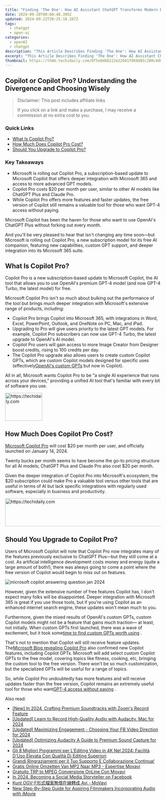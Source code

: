 ```yaml
---
title: "Finding 'The One': How AI Assistant ChatGPT Transforms Modern Dating"
date: 2024-09-20T00:00:48.395Z
updated: 2024-09-22T20:25:10.287Z
tags:
  - chatgpt
  - open-ai
categories:
  - openAI
  - chatgpt
description: "This Article Describes Finding 'The One': How AI Assistant ChatGPT Transforms Modern Dating"
excerpt: "This Article Describes Finding 'The One': How AI Assistant ChatGPT Transforms Modern Dating"
thumbnail: https://thmb.techidaily.com/0f5e0d66222e22041fd69d85c280c4d0b12cd9d4f6abc800d81cd69169ce6a1c.jpg
---
```


## Copilot or Copilot Pro? Understanding the Divergence and Choosing Wisely

>  Disclaimer: This post includes affiliate links
>
>  If you click on a link and make a purchase, I may receive a commission at no extra cost to you.
>

### Quick Links

* [What Is Copilot Pro?](https://www.makeuseof.com/copilot-vs-copilot-pro/#what-is-copilot-pro)
* [How Much Does Copilot Pro Cost?](https://www.makeuseof.com/copilot-vs-copilot-pro/#how-much-does-copilot-pro-cost)
* [Should You Upgrade to Copilot Pro?](https://www.makeuseof.com/copilot-vs-copilot-pro/#should-you-upgrade-to-copilot-pro)

### Key Takeaways

* Microsoft is rolling out Copilot Pro, a subscription-based update to Microsoft Copilot that offers deeper integration with Microsoft 365 and access to more advanced GPT models.
* Copilot Pro costs $20 per month per user, similar to other AI models like ChatGPT Plus and Claude Pro.
* While Copilot Pro offers more features and faster updates, the free version of Copilot still remains a valuable tool for those who want GPT-4 access without paying.

 Microsoft Copilot has been the haven for those who want to use OpenAI's ChatGPT Plus without forking out every month.

 And you'll be very pleased to hear that isn't changing any time soon—but Microsoft is rolling out Copilot Pro, a new subscription model for its free AI companion, featuring new capabilities, custom GPT support, and deeper integration into its Microsoft 365 suite.

## What Is Copilot Pro?

 Copilot Pro is a new subscription-based update to Microsoft Copilot, the AI tool that allows you to use OpenAI's premium GPT-4 model (and now GPT-4 Turbo, the latest model) for free.

 Microsoft Copilot Pro isn't so much about bulking out the performance of the tool but brings much deeper integration with Microsoft's extensive range of products, including:

* Copilot Pro brings Copliot into Microsoft 365, with integrations in Word, Excel, PowerPoint, Outlook, and OneNote on PC, Mac, and iPad.
* Upgrading to Pro will give users priority to the latest GPT models. For example, Copilot Pro subscribers can now use GPT-4 Turbo, the latest upgrade to OpenAI's AI model.
* Copilot Pro users will gain access to more Image Creator from Designer boost credits, rising to 100 credits per day.
* The Copilot Pro upgrade also allows users to create custom Copilot GPTs, which are custom Copilot models designed for specific uses (effectively[OpenAI's custom GPTs](https://www.makeuseof.com/how-use-create-a-gpt-to-create-a-customized-version-of-chatgpt/) but now in Copilot).

 All in all, Microsoft wants Copilot Pro to be "a single AI experience that runs across your devices," providing a unified AI tool that's familiar with every bit of software you use.

<!-- affiliate ads begin -->
<a href="https://aligracehair.sjv.io/c/5597632/2135394/19272" target="_top" id="2135394">
  <img src="//a.impactradius-go.com/display-ad/19272-2135394" border="0" alt="https://techidaily.com" width="120" height="90"/>
</a>
<img height="0" width="0" src="https://aligracehair.sjv.io/i/5597632/2135394/19272" style="position:absolute;visibility:hidden;" border="0" />
<!-- affiliate ads end -->

## How Much Does Copilot Pro Cost?

[Microsoft Copilot Pro](https://www.microsoft.com/en-us/store/b/copilotpro) will cost $20 per month per user, and officially launched on January 14, 2024.

 Twenty bucks per month seems to have become the go-to pricing structure for all AI models; ChatGPT Plus and Claude Pro also cost $20 per month.

 Given the deeper integration of Copilot Pro into Microsoft's ecosystem, the $20 subscription could make Pro a valuable tool versus other tools that are useful in terms of AI but lack specific integrations with regularly used software, especially in business and productivity.

<!-- affiliate ads begin -->
<a href="https://aligracehair.sjv.io/c/5597632/1886003/19272" target="_top" id="1886003">
  <img src="//a.impactradius-go.com/display-ad/19272-1886003" border="0" alt="https://techidaily.com" width="728" height="90"/>
</a>
<img height="0" width="0" src="https://aligracehair.sjv.io/i/5597632/1886003/19272" style="position:absolute;visibility:hidden;" border="0" />
<!-- affiliate ads end -->

## Should You Upgrade to Copilot Pro?

 Users of Microsoft Copilot will note that Copilot Pro now integrates many of the features previously exclusive to ChatGPT Plus—but they still come at a cost. As artificial intelligence development costs money and energy (quite a large amount of both!), there was always going to come a point where the free version of Copilot would begin to miss out on features.

![microsoft copilot answering question jan 2024](https://static1.makeuseofimages.com/wordpress/wp-content/uploads/2024/01/microsoft-copilot-answering-question-jan-2024.jpg)

 However, given the extensive number of free features Copilot has, I don't expect many folks will be disappointed. Deeper integration with Microsoft 365 is great if you use those tools, but if you're using Copilot as an enhanced internet search engine, these updates won't mean much to you.

 Furthermore, given the mixed results of OpenAI's custom GPTs, custom Copilot models might not be a feature that gains much traction— at least, not initially. When custom GPTs first launched, there was a wave of excitement, but it took some[time to find custom GPTs worth using](https://www.makeuseof.com/best-custom-gpts/) .

 That's not to mention that Copilot will still receive feature updates. The[Microsoft Blog revealing Copilot Pro](https://blogs.microsoft.com/blog/2024/01/15/bringing-the-full-power-of-copilot-to-more-people-and-businesses/) also confirmed new Copilot features, including Copilot GPTs. Microsoft will add select custom Copilot GPTs to the free model, covering topics like fitness, cooking, etc, bringing the custom tool to the free version. There won't be so much customization, but the specialized GPTs will be useful for a range of topics.

 So, while Copilot Pro undoubtedly has more features and will receive updates faster than the free version, Copilot remains an extremely useful tool for those who want[GPT-4 access without paying](https://www.makeuseof.com/ways-access-gpt-4-free/) .

<ins class="adsbygoogle"
     style="display:block"
     data-ad-format="autorelaxed"
     data-ad-client="ca-pub-7571918770474297"
     data-ad-slot="1223367746"></ins>

<ins class="adsbygoogle"
     style="display:block"
     data-ad-client="ca-pub-7571918770474297"
     data-ad-slot="8358498916"
     data-ad-format="auto"
     data-full-width-responsive="true"></ins>

<span class="atpl-alsoreadstyle">Also read:</span>
<div><ul>
<li><a href="https://video-capture.techidaily.com/new-in-2024-crafting-premium-soundtracks-with-zooms-record-feature/"><u>[New] In 2024, Crafting Premium Soundtracks with Zoom's Record Feature</u></a></li>
<li><a href="https://video-screen-grab.techidaily.com/updated-learn-to-record-high-quality-audio-with-audacity-mac-for-2024/"><u>[Updated] Learn to Record High-Quality Audio with Audacity, Mac for 2024</u></a></li>
<li><a href="https://facebook-videos.techidaily.com/updated-maximizing-engagement-choosing-your-fb-video-direction-for-2024/"><u>[Updated] Maximizing Engagement - Choosing Your FB Video Direction for 2024</u></a></li>
<li><a href="https://fox-hovers.techidaily.com/updated-optimizing-audacity-a-guide-to-premium-sound-capture-for-2024/"><u>[Updated] Optimizing Audacity A Guide to Premium Sound Capture for 2024</u></a></li>
<li><a href="https://tech-haven.techidaily.com/gli-8-migliori-programmi-per-lediting-video-in-4k-nel-2024-facilita-duso-elevata-con-qualita-di-editing-superiori/"><u>Gli 8 Migliori Programmi per L'Editing Video in 4K Nel 2024: Facilità D'Uso Elevata Con Qualità Di Editing Superiori</u></a></li>
<li><a href="https://tech-haven.techidaily.com/grandi-ringraziamenti-per-il-tuo-supporto-e-collaborazione-continua/"><u>Grandi Ringraziamenti per Il Tuo Supporto E Collaborazione Continua!</u></a></li>
<li><a href="https://tech-haven.techidaily.com/gratis-online-omzetten-van-mp2-naar-mp3-expertise-movavi/"><u>Gratis Online Omzetten Van MP2 Naar MP3 - Expertise Movavi</u></a></li>
<li><a href="https://tech-haven.techidaily.com/gratuito-trp-to-mpeg-conversione-online-con-movavi/"><u>Gratuito TRP to MPEG Conversione OnLine Con Movavi</u></a></li>
<li><a href="https://facebook-video-content.techidaily.com/in-2024-becoming-a-social-media-storyteller-on-facebook/"><u>In 2024, Becoming a Social Media Storyteller on Facebook</u></a></li>
<li><a href="https://tech-haven.techidaily.com/kunt-ogv-f-avi-movavi/"><u>Kunt OGV-F形式檔案無償在線轉成 Avi - MoVavi</u></a></li>
<li><a href="https://sound-tweaking.techidaily.com/new-step-by-step-guide-for-aspiring-filmmakers-incorporating-audio-with-imovie/"><u>New Step-By-Step Guide for Aspiring Filmmakers Incorporating Audio with iMovie</u></a></li>
</ul></div>

